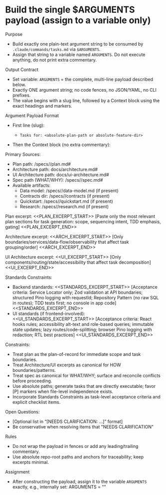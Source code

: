 # Build the single $ARGUMENTS payload (assign to a variable only)

Purpose

- Build exactly one plain-text argument string to be consumed by
  `.claude/commands/tasks.md` via `$ARGUMENTS`.
- Assign that string to a variable named `ARGUMENTS`. Do not execute anything,
  do not print extra commentary.

Output Contract

- Set variable: `ARGUMENTS` = the complete, multi-line payload described below.
- Exactly ONE argument string; no code fences, no JSON/YAML, no CLI prefixes.
- The value begins with a slug line, followed by a Context block using the exact
  headings and markers.

Argument Payload Format

- First line (slug):
  - `Tasks for: <absolute-plan-path or absolute-feature-dir>`

- Then the Context block (no extra commentary):

Primary Sources:

- Plan path: <abs>/specs/<feature>/plan.md#<anchor>
- Architecture path: docs/architecture.md#<anchor>
- UI Architecture path: docs/ui-architecture.md#<anchor>
- Spec path (WHAT/WHY): <abs>/specs/<feature>/spec.md#<anchor>
- Available artifacts:
  - Data model: <abs>/specs/<feature>/data-model.md (if present)
  - Contracts dir: <abs>/specs/<feature>/contracts (if present)
  - Quickstart: <abs>/specs/<feature>/quickstart.md (if present)
  - Research: <abs>/specs/<feature>/research.md (if present)

Plan excerpt: <<PLAN_EXCERPT_START>> [Paste only the most relevant plan sections
for task generation: scope, sequencing intent, TDD emphasis, gating]
<<PLAN_EXCERPT_END>>

Architecture excerpt: <<ARCH_EXCERPT_START>> [Only
boundaries/services/data-flow/observability that affect task grouping/order]
<<ARCH_EXCERPT_END>>

UI Architecture excerpt: <<UI_EXCERPT_START>> [Only
components/routing/state/accessibility that affect task decomposition]
<<UI_EXCERPT_END>>

Standards Constraints:

- Backend standards: <<STANDARDS_EXCERPT_START>> [Acceptance criteria: Service
  Locator only; Zod validation at API boundaries; structured Pino logging with
  requestId; Repository Pattern (no raw SQL in routes); TDD tests first; no
  console in app code] <<STANDARDS_EXCERPT_END>>
- UI standards (if frontend-involved): <<UI_STANDARDS_EXCERPT_START>>
  [Acceptance criteria: React hooks rules; accessibility alt-text and role-based
  queries; immutable state updates; lazy routes/code-splitting; browser Pino
  logging with redaction; RTL best practices] <<UI_STANDARDS_EXCERPT_END>>

Constraints:

- Treat plan as the plan-of-record for immediate scope and task boundaries.
- Treat Architecture/UI excerpts as canonical for HOW boundaries/patterns.
- Treat spec as canonical for WHAT/WHY; surface and reconcile conflicts before
  proceeding.
- Use absolute paths; generate tasks that are directly executable; favor [P]
  markers when file-level independence exists.
- Incorporate Standards Constraints as task-level acceptance criteria and
  explicit checklist items.

Open Questions:

- [Optional list in “[NEEDS CLARIFICATION: …]” format]
- Be conservative when resolving items that "NEEDS CLARIFICATION"

Rules

- Do not wrap the payload in fences or add any leading/trailing commentary.
- Use absolute repo-root paths and anchors for traceability; keep excerpts
  minimal.

Assignment

- After constructing the payload, assign it to the variable `ARGUMENTS` exactly,
  e.g., internally set: ARGUMENTS = "<the multi-line payload defined above>"
